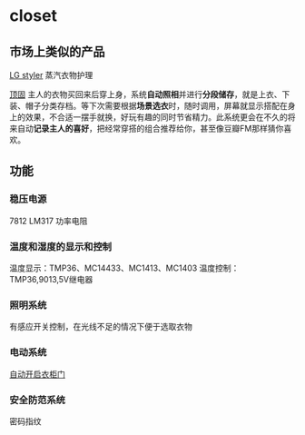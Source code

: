 # closet
## 市场上类似的产品
[LG styler](http://www.lg.com/cn/styler) 
蒸汽衣物护理

[顶固](http://jiaju.sina.com.cn/zt/mpty08/)
主人的衣物买回来后穿上身，系统**自动照相**并进行**分段储存**，就是上衣、下装、帽子分类存档。等下次需要根据**场景选衣**时，随时调用，屏幕就显示搭配在身上的效果，不合适一摆手就换，好玩有趣的同时节省精力。此系统更会在不久的将来自动**记录主人的喜好**，把经常穿搭的组合推荐给你，甚至像豆瓣FM那样猜你喜欢。

## 功能

### 稳压电源
7812 LM317 功率电阻

### 温度和湿度的显示和控制
温度显示：TMP36、MC14433、MC1413、MC1403
温度控制：TMP36,9013,5V继电器

### 照明系统
有感应开关控制，在光线不足的情况下便于选取衣物

### 电动系统
[自动开启衣柜门](https://www.youtube.com/watch?v=EMrMpyZAIac)

### 安全防范系统
密码指纹
